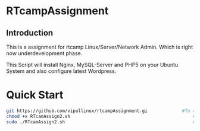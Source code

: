 RTcampAssignment
==================

## Introduction

This is a assignment for rtcamp Linux/Server/Network Admin. Which is right now underdevelopment phase.

This Script will install Nginx, MySQL-Server and PHP5 on your Ubuntu System and also configure latest Wordpress. 


# Quick Start
```bash
git https://github.com/vipullinux/rtcampAssignment.gi		      #To clone the code 
chmod +x RTcamAssign2.sh                                              #Set Executable Permission
sudo ./RTcamAssign2.sh                                                #To run the script
